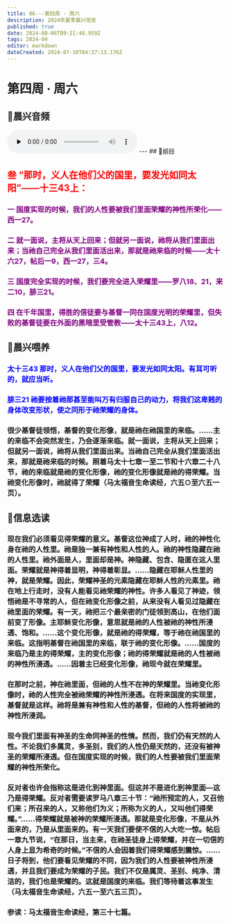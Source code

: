 ```yaml
---
title: 06---第四周 · 周六
description: 2024年夏季晨兴信息
published: true
date: 2024-08-06T09:21:48.959Z
tags: 2024-04
editor: markdown
dateCreated: 2024-07-30T04:37:13.176Z
---
```


# 第四周 · 周六
## 🎵晨兴音频
<audio id="audio" controls="" preload="none">
      <source id="mp3" src="/2024-04/week4/week4day6.mp3">
</audio>
---
## 📖纲目

## <font color=red>**叁**    **“那时，义人在他们父的国里，要发光如同太阳”——十三43上：**</font>

### <font color=purple>一    国度实现的时候，我们的人性要被我们里面荣耀的神性所荣化——西一27。</font>

### <font color=purple>二    就一面说，主将从天上回来；但就另一面说，祂将从我们里面出来；当祂自己完全从我们里面活出来，那就是祂来临的时候——太十六27，帖后一9，西一27，三4。</font>

### <font color=purple>三    国度完全实现的时候，我们要完全进入荣耀里——罗八18、21，来二10，腓三21。</font>

### <font color=purple>四    在千年国里，得胜的信徒要与基督一同在国度光明的荣耀里，但失败的基督徒要在外面的黑暗里受管教——太十三43上，八12。</font>

## 📖晨兴喂养

### <font color=blue>太十三43    那时，义人在他们父的国里，要发光如同太阳。有耳可听的，就应当听。</font>

### <font color=blue>腓三21    祂要按着祂那甚至能叫万有归服自己的动力，将我们这卑贱的身体改变形状，使之同形于祂荣耀的身体。</font>

### 很少基督徒领悟，基督的变化形像，就是祂在祂国里的来临。……主的来临不会突然发生，乃会逐渐来临。就一面说，主将从天上回来；但就另一面说，祂将从我们里面出来。当祂自己完全从我们里面活出来，那就是祂来临的时候。照着马太十七章一至二节和十六章二十八节，祂的来临就是祂的变化形像，祂的变化形像就是祂的得荣耀。当祂变化形像时，祂就得了荣耀（马太福音生命读经，六五○至六五一页）。

## 📖信息选读

### 现在我们必须看见得荣耀的意义。基督这位神成了人时，祂的神性化身在祂的人性里。祂是独一兼有神性和人性的人。祂的神性隐藏在祂的人性里。祂外面是人，里面却是神。神隐藏、包含、隐匿在这人里面。荣耀就是神得着显明，神得着彰显。……隐藏在耶稣人性里的神，就是荣耀。因此，荣耀神圣的元素隐藏在耶稣人性的元素里。祂在地上行走时，没有人能看见祂荣耀的神性。许多人看见了神迹，领悟祂是不寻常的人，但在祂变化形像之前，从来没有人看见过隐藏在祂里面的荣耀。有一天，祂把三个最亲密的门徒领到高山，在他们面前变了形像。主耶稣变化形像，意思就是祂的人性被祂的神性所浸透、饱和。……这个变化形像，就是祂的得荣耀，等于祂在祂国里的来临。这指明基督在祂国里的来临，联于祂的变化形像。……国度的来临乃是主的得荣耀，主的变化形像；祂的得荣耀就是祂的人性被祂的神性所浸透。……因着主已经变化形像，祂现今就在荣耀里。

### 在那时之前，神在祂里面，但祂的人性不在神的荣耀里。当祂变化形像时，祂的人性完全被祂荣耀的神性所浸透。在将来国度的实现里，基督就是这样。祂将是兼有神性和人性的基督，但祂的人性将被祂的神性所浸润。

### 现今我们里面有神圣的生命同神圣的性情。然而，我们仍有天然的人性。不论我们多属灵，多圣别，我们的人性仍是天然的，还没有被神圣的荣耀所浸透。但在国度实现的时候，我们的人性要被我们里面荣耀的神性所荣化。

### 反对者也许会指称这是进化到神里面。但这并不是进化到神里面—这乃是得荣耀。反对者需要读罗马八章三十节：“祂所预定的人，又召他们来；所召来的人，又称他们为义；所称为义的人，又叫他们得荣耀。”……得荣耀就是被神的荣耀所浸透。那就是变化形像，不是从外面来的，乃是从里面来的。有一天我们要使不信的人大吃一惊。帖后一章九节说，“在那日，当主来，在祂圣徒身上得荣耀，并在一切信的人身上显为希奇的时候。”不信的人会因着我们得荣耀感到震惊。……日子将到，他们要看见荣耀的不同，因为我们的人性要被神性所浸透，并且我们要成为荣耀的子民。我们不仅是属灵、圣别、纯净、清洁的，我们也是荣耀的。这就是国度的来临。我们等待着这事发生（马太福音生命读经，六五一至六五三页）。

### 参读：马太福音生命读经，第三十七篇。
<!-- Google tag (gtag.js) -->
<script async src="https://www.googletagmanager.com/gtag/js?id=G-1P8709Z16T"></script>
<script>
  window.dataLayer = window.dataLayer || [];
  function gtag(){dataLayer.push(arguments);}
  gtag('js', new Date());

  gtag('config', 'G-1P8709Z16T');
</script>
